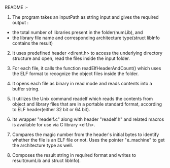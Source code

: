 README :-

1) The program takes an inputPath as string input and gives the required output :
- the total number of libraries present in the folder(numLib), and
- the library file name and corresponding architecture type(struct libInfo contains the result)

2) It uses predefined header <dirent.h> to access the underlying directory structure and open, read the files inside the input folder.

3) For each file, it calls the function readElfHeaderAndCount() which uses the ELF format to recognize the object files inside the folder.

4) It opens each file as binary in read mode and reads contents into a buffer string.

5) It utilizes the Unix command readelf which reads the contents from object and library files that are in a portable standard format, according to ELF header(either 32 bit or 64 bit). 

6) Its wrapper "readelf.c" along with header "readelf.h" and related macros is available for use via C library <elf.h>.

7) Compares the magic number from the header's initial bytes to identify whether the file is an ELF file or not. Uses the pointer "e_machine" to get the architecture type as well.

8) Composes the result string in required format and writes to result(numLib and struct libInfo).
